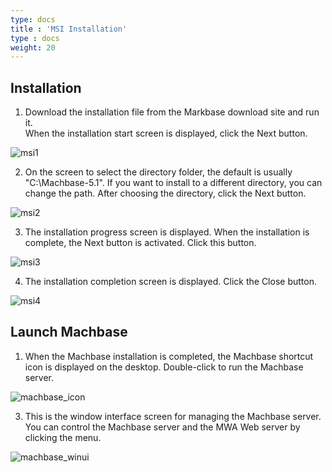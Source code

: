 ```yaml
---
type: docs
title : 'MSI Installation'
type : docs
weight: 20
---
```


## Installation

1. Download the installation file from the Markbase download site and run it.  
   When the installation start screen is displayed, click the Next button.

![msi1](../msi1.png)

2. On the screen to select the directory folder, the default is usually "C:\Machbase-5.1\". 
   If you want to install to a different directory, you can change the path. 
   After choosing the directory, click the Next button.
    
![msi2](../msi2.png)


3. The installation progress screen is displayed. When the installation is complete, the Next button is activated. Click this button.
    
![msi3](../msi3.png)

4. The installation completion screen is displayed. Click the Close button.
    
![msi4](../msi4.png)


## Launch Machbase

1. When the Machbase installation is completed, the Machbase shortcut icon is displayed on the desktop.
    Double-click to run the Machbase server.
       
![machbase_icon](../machbase_icon.png)

3. This is the window interface screen for managing the Machbase server. 
    You can control the Machbase server and the MWA Web server by clicking the menu.
    
![machbase_winui](../machbase_winui.png)
